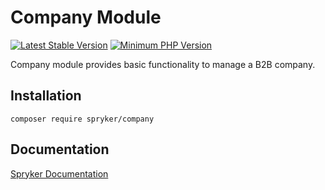 # Company Module
[![Latest Stable Version](https://poser.pugx.org/spryker/company/v/stable.svg)](https://packagist.org/packages/spryker/company)
[![Minimum PHP Version](https://img.shields.io/badge/php-%3E%3D%208.1-8892BF.svg)](https://php.net/)

Company module provides basic functionality to manage a B2B company.

## Installation

```
composer require spryker/company
```

## Documentation

[Spryker Documentation](https://docs.spryker.com)
